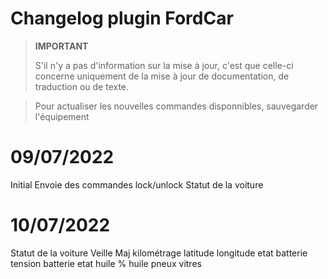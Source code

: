 # Changelog plugin FordCar

>**IMPORTANT**
>
>S'il n'y a pas d'information sur la mise à jour, c'est que celle-ci concerne uniquement de la mise à jour de documentation, de traduction ou de texte.

> Pour actualiser les nouvelles commandes disponnibles, sauvegarder l'équipement

# 09/07/2022
Initial
Envoie des commandes lock/unlock
Statut de la voiture
# 10/07/2022
Statut de la voiture
Veille
Maj
kilométrage
latitude
longitude
etat batterie
tension batterie
etat huile
% huile
pneux
vitres
